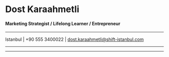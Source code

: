 # Dost Karaahmetli

#### Marketing Strategist / Lifelong Learner / Entrepreneur
-----------------------------------------------------------------------

Istanbul | +90 555 3400022 | dost.karaahmetli@shift-istanbul.com

[logo]: https://github.com/adam-p/markdown-here/raw/master/src/common/images/icon48.png "Logo Title Text 2"

-------------------------------------------------------------------------
-------------------------------------------------------------------------
